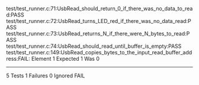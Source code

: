 test/test_runner.c:71:UsbRead_should_return_0_if_there_was_no_data_to_read:PASS
test/test_runner.c:72:UsbRead_turns_LED_red_if_there_was_no_data_read:PASS
test/test_runner.c:73:UsbRead_returns_N_if_there_were_N_bytes_to_read:PASS
test/test_runner.c:74:UsbRead_should_read_until_buffer_is_empty:PASS
test/test_runner.c:149:UsbRead_copies_bytes_to_the_input_read_buffer_address:FAIL: Element 1 Expected 1 Was 0

-----------------------
5 Tests 1 Failures 0 Ignored 
FAIL
